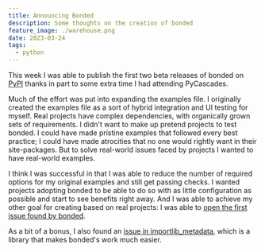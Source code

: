 ```yaml
---
title: Announcing Bonded
description: Some thoughts on the creation of bonded
feature_image: ./warehouse.png
date: 2023-03-24
tags:
  - python
---
```


This week I was able to publish the first two beta releases of bonded on [PyPI](https://pypi.org/project/bonded/) thanks in part to some extra time I had attending PyCascades.

Much of the effort was put into expanding the examples file. I originally created the examples file as a sort of hybrid integration and UI testing for myself. Real projects have complex dependencies, with organically grown sets of requirements. I didn't want to make up pretend projects to test bonded. I could have made pristine examples that followed every best practice; I could have made atrocities that no one would rightly want in their site-packages. But to solve real-world issues faced by projects I wanted to have real-world examples.

I think I was successful in that I was able to reduce the number of required options for my original examples and still get passing checks. I wanted projects adopting bonded to be able to do so with as little configuration as possible and start to see benefits right away. And I was able to achieve my other goal for creating based on real projects: I was able to [open the first issue found by bonded](https://github.com/Textualize/rich/pull/2884).

As a bit of a bonus, I also found an [issue in importlib_metadata](https://github.com/python/importlib_metadata/pull/432), which is a library that makes bonded's work much easier.
